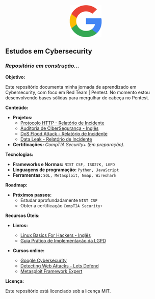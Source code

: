 <center><img src="src\data\google-37.png" width="100" height="100" alt="Logo da minha empresa"></center>

## Estudos em Cybersecurity ️
### *Repositório em construção...*

**Objetivo:**

Este repositório documenta minha jornada de aprendizado em Cybersecurity, com foco em Red Team | Pentest. No momento estou desenvolvendo bases sólidas para mergulhar de cabeça no Pentest.

**Conteúdo:**

* **Projetos:**
    * [Protocolo HTTP - Relatório de Incidente](https://github.com/PedroLaraa/CyberSec-Google/tree/main/src/Connect_and_Protect-Networks_and_Network_Security)
    * [Auditoria de CiberSegurança - Inglês](https://github.com/PedroLaraa/CyberSec-Google/tree/main/src/Play_It_Safe-Manage_Security_Risks)
    * [DoS Flood Attack - Relatório de Incidente](https://github.com/PedroLaraa/CyberSec-Google/tree/main/src/Connect_and_Protect-Networks_and_Network_Security)
    * [Data Leak - Relatório de Incidente](https://github.com/PedroLaraa/CyberSec-Google/tree/main/src/Connect_and_Protect-Networks_and_Network_Security)
* **Certificações:** *CompTIA Security+ (Em preparação)*.

**Tecnologias:**

* **Frameworks e Normas:** `NIST CSF, ISO27K, LGPD`
* **Linguagens de programação:** `Python, JavaScript`
* **Ferramentas:** `SQL, Metasploit, Nmap, Wireshark`

**Roadmap:**

* **Próximos passos:**
    * Estudar aprofundadamente `NIST CSF`
    * Obter a certificação `CompTIA Security+`

**Recursos Úteis:**

* **Livros:**
  * [Linux Basics For Hackers - Inglês](https://www.amazon.com.br/Linux-Basics-Hackers-Networking-Scripting/dp/1593278551)
  * [Guia Prático de Implementação da LGPD](https://danieldonda.com/livro-lgpd-guia-pratico-de-implementacao-da-lei/)
  
* **Cursos online:**
  * [Google Cybersecurity](https://www.coursera.org/professional-certificates/google-cybersecurity)
  * [Detecting Web Attacks - Lets Defend](https://app.letsdefend.io/training/lessons/web-attacks-101)
  * [Metasploit Framework Expert](https://academy.hackershive.io/cursos/metasploit-framework-expert-13prsw/)

**Licença:**

Este repositório está licenciado sob a licença MIT.
